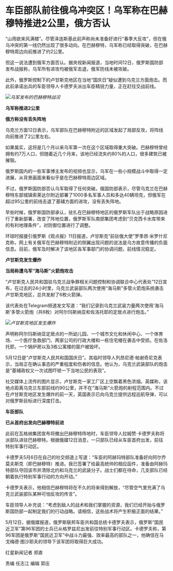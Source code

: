 # 车臣部队前往俄乌冲突区！乌军称在巴赫穆特推进2公里，俄方否认

“山雨欲来风满楼”。尽管泽连斯基此前声称尚未准备好进行“春季大反攻”，但在俄乌冲突的第一线仍然出现了很多动向。在巴赫穆特，乌军称已经取得突破，在巴赫穆特周边向前推进了约2公里。

但这一说法遭到俄军方面否认。据央视新闻报道，当地时间12日，俄罗斯国防部发布战报称，乌军所有进攻均被俄军击退，俄军防线未被攻破。

此外，俄罗斯控制下的卢甘斯克地区在当地“国庆日”疑似遭到乌克兰方面炮击。而此前承诺出兵的车臣领导人卡德罗夫派出车臣精锐力量，正在赶往交战前线。

![](https://inews.gtimg.com/om_bt/OI6Cz6Wvnc_rM0nj1C1Zz9x7cEDuYQNqJIxr1-AU0Z134AA/1000)_乌军发布的巴赫穆特战况_

**乌军称推进2公里**

**俄方称没有丢失阵地**

乌克兰方面12日表示，乌军部队在巴赫穆特附近的区域发起了局部反攻，将阵线向前推进了2公里左右。

如果属实，这将是几个月以来乌军第一次在这个区域取得重大突破。巴赫穆特曾经拥有约7万人口，但随着近几个月来，该地已经流失约80%的人口，很多建筑已被摧毁。

俄罗斯国内的一些军事博主发布的视频也显示，乌军在一些小规模战斗中取得一定进展，从背景画面来看似乎是在巴赫穆特周边区域。

不过，俄罗斯国防部否认乌军取得了任何突破。俄国防部表示，尽管乌克兰在巴赫穆特东部城镇索莱达尔附近部署了1000多名军事人员和多达40辆坦克，但俄军在超过95公里的前线击退了基辅方面的进攻，没有丢失阵地。

早些时候，俄罗斯国防部承认，驻扎在巴赫穆特地区的俄罗斯军队出于战略原因进行了重新部署，改变了阵地位置，俄罗斯军队南部集团考虑到“贝克西卡水库带来的有利地理条件”，对防御位置进行了调整。

环球时报援引俄罗斯《观点报》11日报道，卢甘斯克“前驻俄大使”罗季昂·米罗什尼克称，网上有关俄军在巴赫穆特附近的侧翼出现问题的说法是乌方故意传播的负面信息。目前，俄军及时解决了该地区各军事部门的协调问题，前线情况稳定。

**卢甘斯克发生爆炸**

**当局称遭乌军“海马斯”火箭炮攻击**

“卢甘斯克人民共和国驻乌克兰战争罪相关问题控制和协调联合中心代表处”12日宣布，在过去的24小时里，乌克兰武装部队两次使用“海马斯”多管火箭炮系统袭击卢甘斯克地区，总共发射了6枚火箭弹。

该代表处在Telegram频道发文写道：“我们记录到乌克兰武装力量两次使用‘海马斯’多管火箭炮（共6枚）对阿尔玛斯纳亚和佐洛托耶的定居点进行炮击。”

![](https://inews.gtimg.com/om_bt/OdJeBilwQA01DiQGB8iq-zoFjhjAZiSsKJ1h7USjByRjQAA/1000)_卢甘斯克地区发生爆炸_

声明称阿尔玛斯纳亚定居点的一所幼儿园、一个城市文化和休闲中心、一个体育场、一个医疗急救部门、两家公司的行政大楼和一栋住宅楼在袭击中受损。在佐洛托耶，一个锅炉房以及3栋公寓楼的窗户被毁坏。

5月12日是“卢甘斯克人民共和国国庆日”。其临时领导人列昂尼德·帕谢奇尼克表示，当局正在确认事态的严重程度和伤者的信息。他认为，乌克兰武装部队的炮击是“基辅政权又一次试图吓唬一下当地公民的表现”。

社交媒体上流传的图片显示，卢甘斯克一家工厂区上空飘着黑色浓烟。英媒称，该地点距离乌克兰东部前线约90公里，并不在“海马斯”火箭炮的射程范围内。不过在卢甘斯克地区发生爆炸的前一天，英国表示已向乌克兰提供远程巡航导弹，可以对俄罗斯目标进行深度打击。

**车臣部队**

**已从首府出发向巴赫穆特前进**

此前在瓦格纳集团宣布将撤出巴赫穆特阵地时，车臣领导人拉姆赞·卡德罗夫称将派部队进驻巴赫穆特。根据俄媒12日消息，一只部队已经从车臣首府出发，前往特别军事行动区。

卡德罗夫5月6日在自己的社交频道上写道：“车臣的阿赫玛特部队准备好向阿尔乔莫夫斯克（即巴赫穆特）推进。我已签署了给最高统帅的相应函件，准备由阿赫玛特部队夺回该市并清除北约和乌克兰的武装分子。战士们都在待命，几支部队已经朝着执行特别军事行动的方向开动。”

卡德罗夫表示，他相信巴赫穆特将在不久的将来得到解放，“尽管空气里充满了乌克兰武装部队某种可怕反攻的传言”。

车臣领导人补充说：“考虑到敌人的战术和我们掌握的资源，我们已经开始与俄罗斯国防部一起制定我们的行动战略。请相信，这些战术将产生积极正面的结果。”

5月12日，据俄媒报道，俄罗斯联邦车臣共和国总统卡德罗夫表示，俄罗斯“国民近卫军”第96军团的士兵已从格罗兹尼出发前往特别军事行动区。卡德罗夫称，第96军团是俄罗斯“国民近卫军”中战斗力最强、效率最高的部队之一，他确信在马戈梅德·图沙耶夫的领导下该军团将取得巨大成功。

红星新闻记者 郑直

责编 任志江 编辑 郭庄

